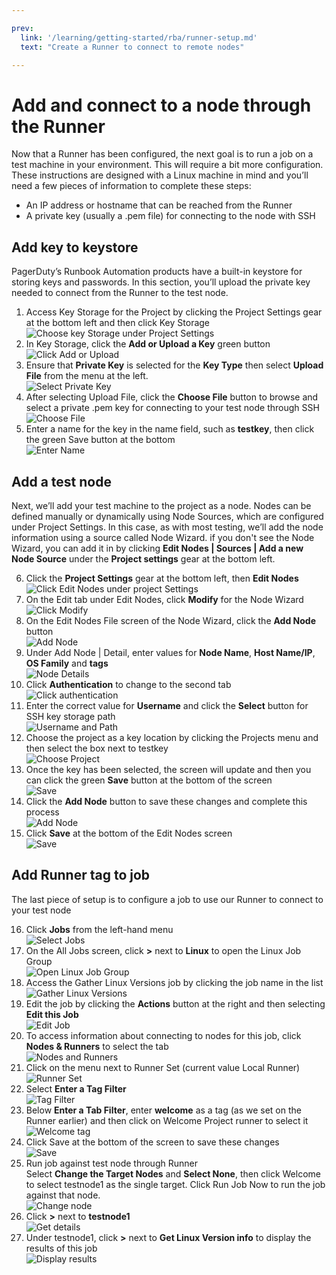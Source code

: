 ```yaml
---

prev:
  link: '/learning/getting-started/rba/runner-setup.md'
  text: "Create a Runner to connect to remote nodes"

---
```


# Add and connect to a node through the Runner

Now that a Runner has been configured, the next goal is to run a job on a test machine in your environment.  This will require a bit more configuration.  These instructions are designed with a Linux machine in mind and you’ll need a few pieces of information to complete these steps:

* An IP address or hostname that can be reached from the Runner
* A private key (usually a .pem file) for connecting to the node with SSH 

## Add key to keystore

PagerDuty’s Runbook Automation products have a built-in keystore for storing keys and passwords.  In this section, you’ll upload the private key needed to connect from the Runner to the test node.

1. Access Key Storage for the Project by clicking the Project Settings gear at the bottom left and then click Key Storage  
![Choose key Storage under Project Settings](/assets/img/noderun1.png)  
2. In Key Storage, click the **Add or Upload a Key** green button  
![Click Add or Upload](/assets/img/noderun2.png)  
3. Ensure that **Private Key** is selected for the **Key Type** then select **Upload File** from the menu at the left.  
![Select Private Key](/assets/img/noderun3.png)  
4. After selecting Upload File, click the **Choose File** button to browse and select a private .pem key for connecting to your test node through SSH  
![Choose File](/assets/img/noderun4.png)  
5. Enter a name for the key in the name field, such as **testkey**, then click the green Save button at the bottom  
![Enter Name](/assets/img/noderun5.png)  

## Add a test node

Next, we’ll add your test machine to the project as a node.  Nodes can be defined manually or dynamically using Node Sources, which are configured under Project Settings.  In this case, as with most testing, we’ll add the node information using a source called Node Wizard.  if you don't see the Node Wizard, you can add it in by clicking **Edit Nodes | Sources | Add a new Node Source** under the **Project settings** gear at the bottom left.  

6. Click the **Project Settings** gear at the bottom left, then **Edit Nodes**  
![Click Edit Nodes under project Settings](/assets/img/noderun6.png)  
7. On the Edit tab under Edit Nodes, click **Modify** for the Node Wizard  
![Click Modify](/assets/img/noderun7.png)  
8. On the Edit Nodes File screen of the Node Wizard, click the **Add Node** button  
![Add Node](/assets/img/noderun8.png)  
9. Under Add Node | Detail, enter values for **Node Name**, **Host Name/IP**, **OS Family** and **tags**  
![Node Details](/assets/img/noderun9.png)  
10. Click **Authentication** to change to the second tab  
![Click authentication](/assets/img/noderun10.png)  
11. Enter the correct value for **Username** and click the **Select** button for SSH key storage path  
![Username and Path](/assets/img/noderun11.png)  
12. Choose the project as a key location by clicking the Projects menu and then select the box next to testkey  
![Choose Project](/assets/img/noderun12.png)  
13. Once the key has been selected, the screen will update and then you can click the green **Save** button at the bottom of the screen  
![Save](/assets/img/noderun13.png)  
14. Click the **Add Node** button to save these changes and complete this process  
![Add Node](/assets/img/noderun14.png)  
15. Click **Save** at the bottom of the Edit Nodes screen  
![Save](/assets/img/noderun15.png)  

## Add Runner tag to job

The last piece of setup is to configure a job to use our Runner to connect to your test node  

16. Click **Jobs** from the left-hand menu  
![Select Jobs](/assets/img/noderun16.png)  
17. On the All Jobs screen, click **>** next to **Linux** to open the Linux Job Group  
![Open Linux Job Group](/assets/img/noderun17.png)  
18. Access the Gather Linux Versions job by clicking the job name in the list  
![Gather Linux Versions](/assets/img/noderun18.png)  
19. Edit the job by clicking the **Actions** button at the right and then selecting **Edit this Job**  
![Edit Job](/assets/img/noderun19.png)  
20. To access information about connecting to nodes for this job, click **Nodes & Runners** to select the tab  
![Nodes and Runners](/assets/img/noderun20.png)  
21. Click on the menu next to Runner Set (current value Local Runner)  
![Runner Set](/assets/img/noderun21.png)  
22. Select **Enter a Tag Filter**  
![Tag Filter](/assets/img/noderun22.png)  
23. Below **Enter a Tab Filter**, enter **welcome** as a tag (as we set on the Runner earlier) and then click on Welcome Project runner to select it  
![Welcome tag](/assets/img/noderun23.png)  
24. Click Save at the bottom of the screen to save these changes  
![Save](/assets/img/noderun24.png)  
25. Run job against test node through Runner  
    Select **Change the Target Nodes** and **Select None**, then click Welcome to select testnode1 as the single target.  Click Run Job Now to run the job against that node.  
![Change node](/assets/img/noderun25.png)  
26. Click **>** next to **testnode1**  
![Get details](/assets/img/noderun26.png)  
27. Under testnode1, click **>** next to **Get Linux Version info** to display the results of this job  
![Display results](/assets/img/noderun27.png)  